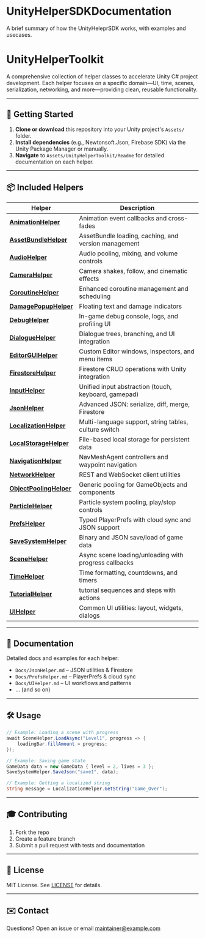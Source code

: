 # UnityHelperSDKDocumentation
A brief summary of how the UnityHeleprSDK works, with examples and usecases.


# UnityHelperToolkit

A comprehensive collection of helper classes to accelerate Unity C# project development. Each helper focuses on a specific domain—UI, time, scenes, serialization, networking, and more—providing clean, reusable functionality.

---

## 🚀 Getting Started

1. **Clone or download** this repository into your Unity project's `Assets/` folder.
2. **Install dependencies** (e.g., Newtonsoft.Json, Firebase SDK) via the Unity Package Manager or manually.
3. **Navigate** to `Assets/UnityHelperToolkit/Readme` for detailed documentation on each helper.

---

## 📦 Included Helpers

| Helper                       | Description                                           |
| ---------------------------- | ----------------------------------------------------- |
| [**AnimationHelper**](./Contents/AnimationHelper/)     | Animation event callbacks and cross-fades             |
| [**AssetBundleHelper**](./Contents/AssetBundleHelper/)   | AssetBundle loading, caching, and version management  |
| [**AudioHelper**](./Contents/AudioHelper/)         | Audio pooling, mixing, and volume controls            |
| [**CameraHelper**](./Contents/CameraHelper/)        | Camera shakes, follow, and cinematic effects          |
| [**CoroutineHelper**](./Contents/CoroutineHelper/)     | Enhanced coroutine management and scheduling          |
| [**DamagePopupHelper**](./Contents/DamagePopupHelper/)   | Floating text and damage indicators                   |
| [**DebugHelper**](./Contents/DebugHelper/)         | In-game debug console, logs, and profiling UI         |
| [**DialogueHelper**](./Contents/DialogueHelper/)      | Dialogue trees, branching, and UI integration         |
| [**EditorGUIHelper**](./Contents/EditorGUIHelper/)     | Custom Editor windows, inspectors, and menu items     |
| [**FirestoreHelper**](./Contents/FirestoreHelper/)     | Firestore CRUD operations with Unity integration      |
| [**InputHelper**](./Contents/InputHelper/)         | Unified input abstraction (touch, keyboard, gamepad)  |
| [**JsonHelper**](./Contents/JsonHelper/)          | Advanced JSON: serialize, diff, merge, Firestore      |
| [**LocalizationHelper**](./Contents/LocalizationHelper/)  | Multi-language support, string tables, culture switch |
| [**LocalStorageHelper**](./Contents/LocalStorageHelper/)  | File-based local storage for persistent data          |
| [**NavigationHelper**](./Contents/NavigationHelper/)    | NavMeshAgent controllers and waypoint navigation      |
| [**NetworkHelper**](./Contents/NetworkHelper/)       | REST and WebSocket client utilities                   |
| [**ObjectPoolingHelper**](./Contents/ObjectPoolingHelper/) | Generic pooling for GameObjects and components        |
| [**ParticleHelper**](./Contents/ParticleHelper/)      | Particle system pooling, play/stop controls           |
| [**PrefsHelper**](./Contents/PrefsHelper/)         | Typed PlayerPrefs with cloud sync and JSON support    |
| [**SaveSystemHelper**](./Contents/SaveSystemHelper/)    | Binary and JSON save/load of game data                |
| [**SceneHelper**](./Contents/SceneHelper/)         | Async scene loading/unloading with progress callbacks |
| [**TimeHelper**](./Contents/TimeHelper/)          | Time formatting, countdowns, and timers               |
| [**TutorialHelper**](./Contents/TutorialHelper/)          |tutorial sequences and steps with actions               |
| [**UIHelper**](./Contents/UIHelper/)            | Common UI utilities: layout, widgets, dialogs         |

---

## 🔗 Documentation

Detailed docs and examples for each helper:

* `Docs/JsonHelper.md` – JSON utilities & Firestore
* `Docs/PrefsHelper.md` – PlayerPrefs & cloud sync
* `Docs/UIHelper.md` – UI workflows and patterns
* ... (and so on)

---

## 🛠 Usage

```csharp
// Example: Loading a scene with progress
await SceneHelper.LoadAsync("Level1", progress => {
    loadingBar.fillAmount = progress;
});

// Example: Saving game state
GameData data = new GameData { level = 2, lives = 3 };
SaveSystemHelper.SaveJson("save1", data);

// Example: Getting a localized string
string message = LocalizationHelper.GetString("Game_Over");
```

---

## 🎓 Contributing

1. Fork the repo
2. Create a feature branch
3. Submit a pull request with tests and documentation

---

## 📄 License

MIT License. See [LICENSE](LICENSE) for details.

---

## ✉️ Contact

Questions? Open an issue or email [maintainer@example.com](mailto:maintainer@example.com)
